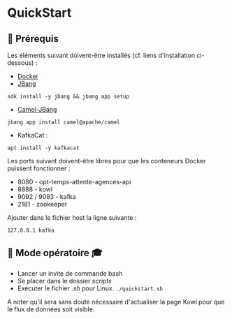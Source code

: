 # __QuickStart__

## 🧰 Prérequis

Les éléments suivant doivent-être installés (cf. liens d'installation ci-dessous) :

* <a href="https://docs.docker.com/engine/install/" target="_blank"> Docker </a>
* <a href="https://www.jbang.dev/documentation/guide/latest/installation.html" target="_blank"> JBang </a>

`
sdk install -y jbang && jbang app setup
`
* <a href="https://camel.apache.org/manual/camel-jbang.html" target="_blank"> Camel-JBang </a>

`jbang app install camel@apache/camel`
* KafkaCat : 
 
`apt install -y kafkacat`

Les ports suivant doivent-être libres pour que les conteneurs Docker puissent fonctionner :

* 8080 - opt-temps-attente-agences-api
* 8888 - kowl
* 9092 / 9093 - kafka
* 2181 - zookeeper

Ajouter dans le fichier host la ligne suivante :
```bash
127.0.0.1 kafka
```

 ## 🧑 Mode opératoire ‍🎓

 * Lancer un invite de commande bash
 * Se placer dans le dossier _scripts_
 * Exécuter le fichier _.sh_ pour Linux. 
 `
 ./quickstart.sh
 `
 
A noter qu'il sera sans doute nécessaire d'actualiser la page Kowl pour que le flux de données soit visible.
